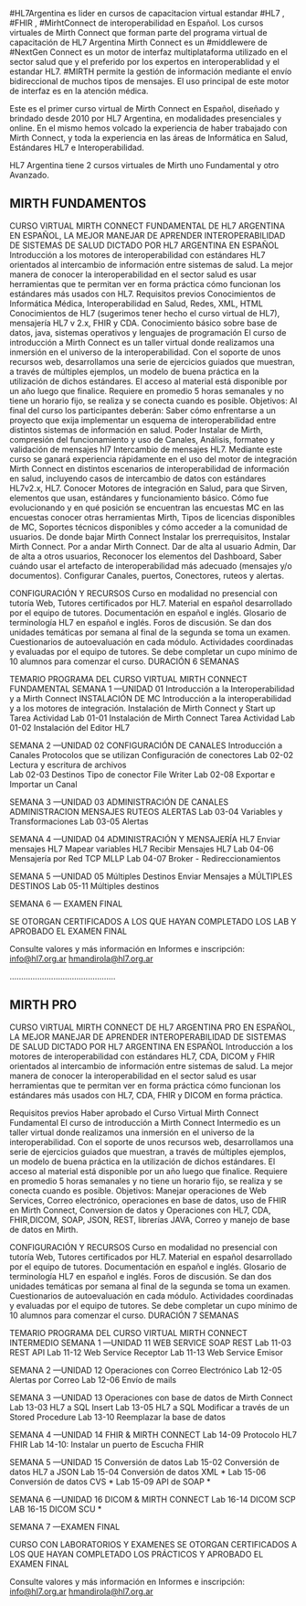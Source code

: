 #HL7Argentina es lider en cursos de capacitacion virtual estandar #HL7 , #FHIR , #MirhtConnect de interoperabilidad en Español.
Los cursos virtuales de Mirth Connect que forman parte del programa virtual de capacitación de HL7 Argentina
Mirth Connect es un #middlewere de #NextGen Connect es un motor de interfaz multiplataforma utilizado en el sector salud que y el preferido por los expertos en interoperablidad y el estandar HL7. #MIRTH permite la gestión de información mediante el envío bidireccional de muchos tipos de mensajes. El uso principal de este motor de interfaz es en la atención médica.

 Este es el primer curso virtual de Mirth Connect en Español, diseñado y brindado desde 2010 por HL7 Argentina, en modalidades presenciales y online. En el mismo hemos volcado la experiencia de haber trabajado con Mirth Connect, y toda la experiencia en las áreas de Informática en Salud, Estándares HL7 e Interoperabilidad.

HL7 Argentina tiene 2 cursos virtuales de Mirth  uno Fundamental y otro Avanzado.

MIRTH FUNDAMENTOS
-----------------
CURSO VIRTUAL MIRTH CONNECT FUNDAMENTAL DE HL7 ARGENTINA EN ESPAÑOL, LA MEJOR MANEJAR DE APRENDER INTEROPERABILIDAD DE SISTEMAS DE SALUD
DICTADO POR HL7 ARGENTINA EN ESPAÑOL
Introducción a los motores de interoperabilidad con estándares HL7 orientados al intercambio de información entre sistemas de salud. 
La mejor manera de conocer la interoperabilidad en el sector salud es usar herramientas que te permitan ver en forma práctica cómo funcionan los estándares más usados con HL7.
Requisitos previos
Conocimientos de Informática Médica, Interoperabilidad en Salud, Redes, XML, HTML
Conocimientos de HL7 (sugerimos tener hecho el curso virtual de HL7), mensajería HL7 v 2.x, FHIR y CDA.
Conocimiento básico sobre base de datos, java, sistemas operativos y lenguajes de programación
El curso de introducción a Mirth Connect es un taller virtual donde realizamos una inmersión en el universo de la interoperabilidad.  Con el soporte de unos recursos web, desarrollamos una serie de ejercicios guiados que muestran, a través de múltiples ejemplos, un modelo de buena práctica en la utilización de dichos estándares. El acceso al material está disponible por un año luego que finalice. Requiere en promedio 5 horas semanales y no tiene un horario fijo, se realiza y se conecta cuando es posible.
Objetivos: Al final del curso los participantes deberán: Saber cómo enfrentarse a un proyecto que exija implementar un esquema de interoperabilidad entre distintos sistemas de información en salud. 
Poder Instalar de Mirth, compresión del funcionamiento y uso de Canales, Análisis, formateo y validación de mensajes hl7 Intercambio de mensajes HL7. Mediante este curso se ganará experiencia rápidamente en el uso del motor de integración Mirth Connect en distintos escenarios de interoperabilidad de información en salud, incluyendo casos de intercambio de datos con estándares HL7v2.x, HL7. 
Conocer Motores de integración en Salud, para que Sirven, elementos que usan, estándares y funcionamiento básico. Cómo fue evolucionando y en qué posición se encuentran las encuestas MC en las encuestas conocer otras herramientas Mirth, Tipos de licencias disponibles de MC, Soportes técnicos disponibles y cómo acceder a la comunidad de usuarios. De donde bajar Mirth Connect Instalar los prerrequisitos, Instalar Mirth Connect. Por a andar Mirth Connect. Dar de alta al usuario Admin, Dar de alta a otros usuarios, Reconocer los elementos del Dashboard, Saber cuándo usar el artefacto de interoperabilidad más adecuado (mensajes y/o documentos). Configurar Canales, puertos, Conectores, ruteos y  alertas.

CONFIGURACIÓN Y RECURSOS
Curso en modalidad no presencial con tutoría Web, Tutores certificados por HL7. Material en español desarrollado por el equipo de tutores. Documentación en español e inglés. Glosario de terminología HL7 en español e inglés. Foros de discusión.
Se dan dos unidades temáticas por semana al final de la segunda se toma un examen.
 Cuestionarios de autoevaluación en cada módulo. Actividades coordinadas y evaluadas por el equipo de tutores.
Se debe completar un cupo mínimo de 10 alumnos para comenzar el curso.
 DURACIÓN 6 SEMANAS


TEMARIO
PROGRAMA DEL CURSO VIRTUAL MIRTH CONNECT FUNDAMENTAL
SEMANA 1 —UNIDAD 01 Introducción a la Interoperabilidad y a Mirth Connect 
INSTALACIÓN DE MC
Introducción a la interoperabilidad y a los motores de integración.
Instalación de Mirth Connect y Start up
Tarea Actividad Lab 01-01 Instalación de Mirth Connect 
Tarea Actividad Lab 01-02 Instalación del Editor HL7  

SEMANA 2 —UNIDAD 02 CONFIGURACIÓN DE CANALES
Introducción a Canales
Protocolos que se utilizan 
Configuración de conectores
Lab 02-02 Lectura y escritura de archivos       
Lab 02-03 Destinos Tipo de conector File Writer
Lab 02-08 Exportar e Importar un Canal 

SEMANA 3 —UNIDAD 03 ADMINISTRACIÓN DE CANALES
ADMINISTRACION MENSAJES
RUTEOS
ALERTAS
Lab 03-04 Variables y Transformaciones
Lab 03-05 Alertas      


SEMANA 4 —UNIDAD 04 ADMINISTRACIÓN Y MENSAJERÍA HL7
Enviar mensajes HL7
Mapear variables HL7
Recibir Mensajes HL7
Lab 04-06 Mensajería por Red TCP MLLP 
Lab 04-07 Broker - Redireccionamientos

SEMANA 5 —UNIDAD 05 Múltiples Destinos
Enviar Mensajes a MÚLTIPLES DESTINOS
Lab 05-11 Múltiples destinos  

SEMANA 6  — EXAMEN FINAL

 SE OTORGAN CERTIFICADOS A LOS QUE HAYAN COMPLETADO LOS LAB Y APROBADO EL EXAMEN FINAL

Consulte valores y más información en  Informes e inscripción: info@hl7.org.ar   hmandirola@hl7.org.ar

..............................................

MIRTH PRO
---------
CURSO VIRTUAL MIRTH CONNECT DE HL7 ARGENTINA PRO EN ESPAÑOL, LA MEJOR MANEJAR DE APRENDER INTEROPERABILIDAD DE SISTEMAS DE SALUD
DICTADO POR HL7 ARGENTINA EN ESPAÑOL
Introducción a los motores de interoperabilidad con estándares HL7, CDA, DICOM y FHIR orientados al intercambio de información entre sistemas de salud. 
La mejor manera de conocer la interoperabilidad en el sector salud es usar herramientas que te permitan ver en forma práctica cómo funcionan los estándares más usados con HL7, CDA, FHIR y DICOM en forma práctica.

Requisitos previos
Haber aprobado el Curso Virtual Mirth Connect Fundamental 
El curso de introducción a Mirth Connect Intermedio  es un taller virtual donde realizamos una inmersión en el universo de la interoperabilidad. 
Con el soporte de unos recursos web, desarrollamos una serie de ejercicios guiados que muestran, a través de múltiples ejemplos, un modelo de buena práctica en la utilización de dichos estándares. El acceso al material está disponible por un año luego que finalice. Requiere en promedio 5 horas semanales y no tiene un horario fijo, se realiza y se conecta cuando es posible.
Objetivos: Manejar operaciones de Web Services, Correo electrónico, operaciones en base de datos, uso de FHIR en Mirth Connect, Conversion de datos y Operaciones con HL7, CDA, FHIR,DICOM, SOAP, JSON, REST, librerías JAVA, Correo y manejo de base de datos en Mirth.

CONFIGURACIÓN Y RECURSOS
Curso en modalidad no presencial con tutoría Web, Tutores certificados por HL7. Material en español desarrollado por el equipo de tutores. Documentación en español e inglés. Glosario de terminología HL7 en español e inglés. Foros de discusión.
Se dan dos unidades temáticas por semana al final de la segunda se toma un examen.
 Cuestionarios de autoevaluación en cada módulo. Actividades coordinadas y evaluadas por el equipo de tutores.
Se debe completar un cupo mínimo de 10 alumnos para comenzar el curso.
 DURACIÓN 7 SEMANAS

TEMARIO
PROGRAMA DEL CURSO VIRTUAL MIRTH CONNECT INTERMEDIO
SEMANA 1 —UNIDAD 11 WEB SERVICE SOAP REST
Lab 11-03 REST API
Lab 11-12 Web Service Receptor 
Lab 11-13 Web Service Emisor 

SEMANA 2 —UNIDAD 12 Operaciones con  Correo Electrónico
Lab 12-05 Alertas por Correo
Lab 12-06 Envío de mails

SEMANA 3 —UNIDAD 13 Operaciones con base de datos de Mirth Connect
Lab 13-03 HL7 a SQL Insert
Lab 13-05 HL7 a SQL Modificar a través de un Stored Procedure
Lab 13-10 Reemplazar la base de datos

SEMANA 4 —UNIDAD 14 FHIR & MIRTH CONNECT
Lab 14-09 Protocolo HL7 FHIR
Lab 14-10: Instalar un puerto de Escucha FHIR

SEMANA 5 —UNIDAD 15 Conversión de datos
Lab 15-02 Conversión de datos HL7 a JSON
Lab 15-04 Conversión de datos XML *
Lab 15-06 Conversión de datos CVS *
Lab 15-09 API de SOAP *

SEMANA 6 —UNIDAD 16 DICOM & MIRTH CONNECT
Lab 16-14 DICOM SCP 
LAB 16-15 DICOM SCU *

SEMANA 7 —EXAMEN FINAL

CURSO CON LABORATORIOS Y EXAMENES
SE OTORGAN CERTIFICADOS A LOS QUE HAYAN COMPLETADO LOS PRÁCTICOS Y APROBADO EL EXAMEN FINAL

Consulte valores y más información en  Informes e inscripción: info@hl7.org.ar  hmandirola@hl7.org.ar
